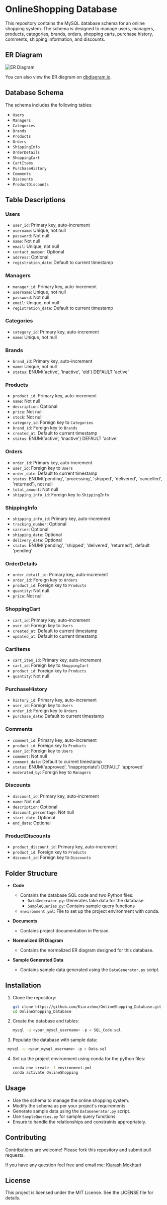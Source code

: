 # OnlineShopping Database

This repository contains the MySQL database schema for an online shopping system. The schema is designed to manage users, managers, products, categories, brands, orders, shopping carts, purchase history, comments, shipping information, and discounts.

## ER Diagram

![ER Diagram](Normalized_ER_Diagram/ER_Diagram.png)

You can also view the ER diagram on [dbdiagram.io](https://dbdiagram.io/d/DB_Project_Phase1_9830032-6682ae039939893daeb973ae).

## Database Schema

The schema includes the following tables:

- `Users`
- `Managers`
- `Categories`
- `Brands`
- `Products`
- `Orders`
- `ShippingInfo`
- `OrderDetails`
- `ShoppingCart`
- `CartItems`
- `PurchaseHistory`
- `Comments`
- `Discounts`
- `ProductDiscounts`

## Table Descriptions

### Users
- `user_id`: Primary key, auto-increment
- `username`: Unique, not null
- `password`: Not null
- `name`: Not null
- `email`: Unique, not null
- `contact_number`: Optional
- `address`: Optional
- `registration_date`: Default to current timestamp

### Managers
- `manager_id`: Primary key, auto-increment
- `username`: Unique, not null
- `password`: Not null
- `email`: Unique, not null
- `registration_date`: Default to current timestamp

### Categories
- `category_id`: Primary key, auto-increment
- `name`: Unique, not null

### Brands
- `brand_id`: Primary key, auto-increment
- `name`: Unique, not null
- `status`: ENUM('active', 'inactive', 'old') DEFAULT 'active'

### Products
- `product_id`: Primary key, auto-increment
- `name`: Not null
- `description`: Optional
- `price`: Not null
- `stock`: Not null
- `category_id`: Foreign key to `Categories`
- `brand_id`: Foreign key to `Brands`
- `created_at`: Default to current timestamp
- `status`: ENUM('active', 'inactive') DEFAULT 'active'

### Orders
- `order_id`: Primary key, auto-increment
- `user_id`: Foreign key to `Users`
- `order_date`: Default to current timestamp
- `status`: ENUM('pending', 'processing', 'shipped', 'delivered', 'cancelled', 'returned'), not null
- `total_amount`: Not null
- `shipping_info_id`: Foreign key to `ShippingInfo`

### ShippingInfo
- `shipping_info_id`: Primary key, auto-increment
- `tracking_number`: Optional
- `carrier`: Optional
- `shipping_date`: Optional
- `delivery_date`: Optional
- `status`: ENUM('pending', 'shipped', 'delivered', 'returned'), default 'pending'

### OrderDetails
- `order_detail_id`: Primary key, auto-increment
- `order_id`: Foreign key to `Orders`
- `product_id`: Foreign key to `Products`
- `quantity`: Not null
- `price`: Not null

### ShoppingCart
- `cart_id`: Primary key, auto-increment
- `user_id`: Foreign key to `Users`
- `created_at`: Default to current timestamp
- `updated_at`: Default to current timestamp

### CartItems
- `cart_item_id`: Primary key, auto-increment
- `cart_id`: Foreign key to `ShoppingCart`
- `product_id`: Foreign key to `Products`
- `quantity`: Not null

### PurchaseHistory
- `history_id`: Primary key, auto-increment
- `user_id`: Foreign key to `Users`
- `order_id`: Foreign key to `Orders`
- `purchase_date`: Default to current timestamp

### Comments
- `comment_id`: Primary key, auto-increment
- `product_id`: Foreign key to `Products`
- `user_id`: Foreign key to `Users`
- `comment`: Not null
- `comment_date`: Default to current timestamp
- `status`: ENUM('approved', 'inappropriate') DEFAULT 'approved'
- `moderated_by`: Foreign key to `Managers`

### Discounts
- `discount_id`: Primary key, auto-increment
- `name`: Not null
- `description`: Optional
- `discount_percentage`: Not null
- `start_date`: Optional
- `end_date`: Optional

### ProductDiscounts
- `product_discount_id`: Primary key, auto-increment
- `product_id`: Foreign key to `Products`
- `discount_id`: Foreign key to `Discounts`


## Folder Structure

- **Code**
  - Contains the database SQL code and two Python files:
    - `DataGenerator.py`: Generates fake data for the database.
    - `SampleQueries.py`: Contains sample query functions
  - `environment.yml`: File to set up the project environment with conda.

- **Documents**
  - Contains project documentation in Persian.

- **Normalized ER Diagram**
  - Contains the normalized ER diagram designed for this database.

- **Sample Generated Data**
  - Contains sample data generated using the `DataGenerator.py` script.

## Installation

1. Clone the repository:
   ```bash
   git clone https://github.com/Kiarashmo/OnlineShopping_Database.git
   cd OnlineShopping_Database
   ```

2. Create the database and tables:
   ```bash
   mysql -u <your_mysql_username> -p < SQL_Code.sql
   ```

3. Populate the database with sample data:
  ```bash
   mysql -u <your_mysql_username> -p < Data.sql
  ```

4. Set up the project environment using conda for the python files:
   ```bash
   conda env create -f environment.yml
   conda activate OnlineShopping
   ```

## Usage

- Use the schema to manage the online shopping system.
- Modify the schema as per your project's requirements.
- Generate sample data using the `DataGenerator.py` script.
- Use `SampleQueries.py` for sample query functions.
- Ensure to handle the relationships and constraints appropriately.

## Contributing

Contributions are welcome! Please fork this repository and submit pull requests.

If you have any question feel free and email me: [Kiarash Mokhtari](mailto:mokhtarikiarash@gmail.com)

## License

This project is licensed under the MIT License. See the LICENSE file for details.


